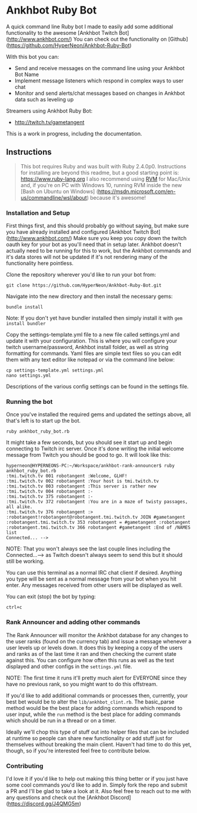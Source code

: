 # Ankhbot Ruby Bot

A quick command line Ruby bot I made to easily add some additional functionality to the awesome [Ankhbot Twitch Bot] (http://www.ankhbot.com/)
You can check out the functionality on [Github] (https://github.com/HyperNeon/Ankhbot-Ruby-Bot)

With this bot you can:
* Send and receive messages on the command line using your Ankhbot Bot Name
* Implement message listeners which respond in complex ways to user chat
* Monitor and send alerts/chat messages based on changes in Ankhbot data such as leveling up

Streamers using Ankhbot Ruby Bot:
* http://twitch.tv/gametangent

This is a work in progress, including the documentation. 

## Instructions

> This bot requires Ruby and was built with Ruby 2.4.0p0. Instructions for installing are beyond this readme, but a good starting point is: https://www.ruby-lang.org I also recommend using [RVM](http://rvm.io) for Mac/Unix and, if you're on PC with Windows 10, running RVM inside the new [Bash on Ubuntu on Windows] (https://msdn.microsoft.com/en-us/commandline/wsl/about) because it's awesome! 

### Installation and Setup

First things first, and this should probably go without saying, but make sure you have already installed and configured [Ankhbot Twitch Bot] (http://www.ankhbot.com/) Make sure you keep you copy down the twitch oauth key for your bot as you'll need that in setup later. Ankhbot doesn't actually need to be running for this to work, but the Ankhbot commands and it's data stores will not be updated if it's not rendering many of the functionality here pointless. 

Clone the repository wherever you'd like to run your bot from:
```
git clone https://github.com/HyperNeon/Ankhbot-Ruby-Bot.git
```

Navigate into the new directory and then install the necessary gems:
```
bundle install
```
Note: If you don't yet have bundler installed then simply install it with `gem install bundler`

Copy the settings-template.yml file to a new file called settings.yml and update it with your configuration. This is where you will configure your twitch username/password, Ankhbot install folder, as well as string formatting for commands. Yaml files are simple text files so you can edit them with any text editor like notepad or via the command line below:
```
cp settings-template.yml settings.yml
nano settings.yml
```
Descriptions of the various config settings can be found in the settings file. 

### Running the bot
Once you've installed the required gems and updated the settings above, all that's left is to start up the bot. 
```
ruby ankhbot_ruby_bot.rb
```

It might take a few seconds, but you should see it start up and begin connecting to Twitch irc server. Once it's done writing the initial welcome message from Twitch you should be good to go. It will look like this:
```
hyperneon@HYPERNEONS-PC:~/Workspace/ankhbot-rank-announcer$ ruby ankhbot_ruby_bot.rb
:tmi.twitch.tv 001 robotangent :Welcome, GLHF!
:tmi.twitch.tv 002 robotangent :Your host is tmi.twitch.tv
:tmi.twitch.tv 003 robotangent :This server is rather new
:tmi.twitch.tv 004 robotangent :-
:tmi.twitch.tv 375 robotangent :-
:tmi.twitch.tv 372 robotangent :You are in a maze of twisty passages, all alike.
:tmi.twitch.tv 376 robotangent :>
:robotangent!robotangent@robotangent.tmi.twitch.tv JOIN #gametangent
:robotangent.tmi.twitch.tv 353 robotangent = #gametangent :robotangent
:robotangent.tmi.twitch.tv 366 robotangent #gametangent :End of /NAMES list
Connected... -->
```
NOTE: That you won't always see the last couple lines including the Connected...--> as Twitch doesn't always seem to send this but it should still be working. 

You can use this terminal as a normal IRC chat client if desired. Anything you type will be sent as a normal message from your bot when you hit enter. Any messages received from other users will be displayed as well. 

You can exit (stop) the bot by typing:
```
ctrl+c
```

### Rank Announcer and adding other commands

The Rank Announcer will monitor the Ankhbot database for any changes to the user ranks (found on the currency tab) and issue a message whenever a user levels up or levels down. It does this by keeping a copy of the users and ranks as of the last time it ran and then checking the current state against this. You can configure how often this runs as well as the text displayed and other configs in the `settings.yml` file. 

NOTE: The first time it runs it'll pretty much alert for EVERYONE since they have no previous rank, so you might want to do this offstream. 

If you'd like to add additional commands or processes then, currently, your best bet would be to alter the `lib/ankhbot_clint.rb`. The basic_parse method would be the best place for adding commands which respond to user input, while the `run` method is the best place for adding commands which should be run in a thread or on a timer. 

Ideally we'll chop this type of stuff out into helper files that can be included at runtime so people can share new functionality or add stuff just for themselves without breaking the main client. Haven't had time to do this yet, though, so if you're interested feel free to contribute below. 

### Contributing

I'd love it if you'd like to help out making this thing better or if you just have some cool commands you'd like to add in. Simply fork the repo and submit a PR and I'll be glad to take a look at it. Also feel free to reach out to me with any questions and check out the [Ankhbot Discord] (https://discord.gg/J4QMG5m)